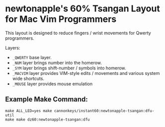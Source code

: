 # newtonapple's 60% Tsangan Layout for Mac Vim Programmers

This layout is designed to reduce fingers / wrist movements for Qwerty programmers.

Layers:
* `_QWERTY` base layer.
* `_NUM`    layer brings number into the homerow.
* `_SYM`    layer brings shift-number / symbols into homerow.
* `_MACVIM` layer provides VIM-style edits / movements and various system wide shortcuts.
* `_MOUSE`  layer provides mouse emulation

## Example Make Command:
```
make ALL_LED=yes make cannonkeys/instant60:newtonapple-tsangan:dfu-util
make make dz60:newtonapple-tsangan:dfu
```
